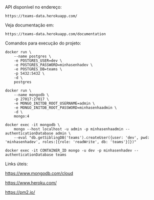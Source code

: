 API disponível no endereço:

    https://teams-data.herokuapp.com/

Veja documentação em:

    https://teams-data.herokuapp.com/documentation


Comandos para execução do projeto:

```
docker run \
    --name postgres \
    -e POSTGRES_USER=dev \
    -e POSTGRES_PASSWORD=minhasenhadev \
    -e POSTGRES_DB=teams \
    -p 5432:5432 \
    -d \
    postgres
````
```
docker run \
    --name mongodb \
    -p 27017:27017 \
    -e MONGO_INITDB_ROOT_USERNAME=admin \
    -e MONGO_INITDB_ROOT_PASSWORD=minhasenhaadmin \
    -d \
    mongo:4
````
```
docker exec -it mongodb \
    mongo --host localhost -u admin -p minhasenhaadmin --authenticationDatabase admin \
    --eval "db.getSiblingDB('teams').createUser({user: 'dev', pwd: 'minhasenhadev', roles:[{role: 'readWrite', db: 'teams'}]})"
```

```
docker exec -it CONTAINER_ID mongo -u dev -p minhasenhadev --authenticationDatabase teams 
```


Links úteis: 

https://www.mongodb.com/cloud

https://www.heroku.com/

https://pm2.io/